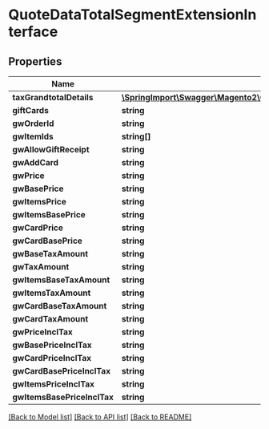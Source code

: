 # QuoteDataTotalSegmentExtensionInterface

## Properties
Name | Type | Description | Notes
------------ | ------------- | ------------- | -------------
**taxGrandtotalDetails** | [**\SpringImport\Swagger\Magento2\Client\Model\TaxDataGrandTotalDetailsInterface[]**](TaxDataGrandTotalDetailsInterface.md) |  | [optional] 
**giftCards** | **string** |  | [optional] 
**gwOrderId** | **string** |  | [optional] 
**gwItemIds** | **string[]** |  | [optional] 
**gwAllowGiftReceipt** | **string** |  | [optional] 
**gwAddCard** | **string** |  | [optional] 
**gwPrice** | **string** |  | [optional] 
**gwBasePrice** | **string** |  | [optional] 
**gwItemsPrice** | **string** |  | [optional] 
**gwItemsBasePrice** | **string** |  | [optional] 
**gwCardPrice** | **string** |  | [optional] 
**gwCardBasePrice** | **string** |  | [optional] 
**gwBaseTaxAmount** | **string** |  | [optional] 
**gwTaxAmount** | **string** |  | [optional] 
**gwItemsBaseTaxAmount** | **string** |  | [optional] 
**gwItemsTaxAmount** | **string** |  | [optional] 
**gwCardBaseTaxAmount** | **string** |  | [optional] 
**gwCardTaxAmount** | **string** |  | [optional] 
**gwPriceInclTax** | **string** |  | [optional] 
**gwBasePriceInclTax** | **string** |  | [optional] 
**gwCardPriceInclTax** | **string** |  | [optional] 
**gwCardBasePriceInclTax** | **string** |  | [optional] 
**gwItemsPriceInclTax** | **string** |  | [optional] 
**gwItemsBasePriceInclTax** | **string** |  | [optional] 

[[Back to Model list]](../README.md#documentation-for-models) [[Back to API list]](../README.md#documentation-for-api-endpoints) [[Back to README]](../README.md)


